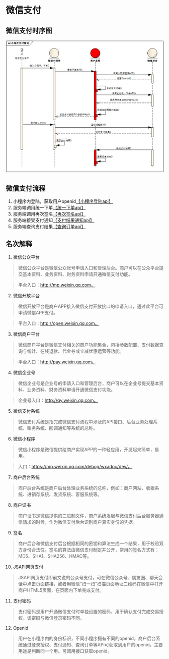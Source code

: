 # 微信支付

## 微信支付时序图

![微信支付时序图](/img/wechat/wxa-7-2.jpg "时序图")

## 微信支付流程

1. 小程序内登陆，获取用户openid[【小程序登陆api】](https://developers.weixin.qq.com/miniprogram/dev/api/open-api/login/wx.login.html)
2. 服务端调用统一下单[【统一下单api】](https://pay.weixin.qq.com/wiki/doc/api/wxa/wxa_api.php?chapter=9_1&index=1)
3. 服务端调用再次签名[【再次签名api】](https://pay.weixin.qq.com/wiki/doc/api/wxa/wxa_api.php?chapter=7_7&index=3)
4. 服务端接受支付通知[【支付结果通知api】](https://pay.weixin.qq.com/wiki/doc/api/wxa/wxa_api.php?chapter=9_7)
5. 服务端查询支付结果[【查询订单api】](https://pay.weixin.qq.com/wiki/doc/api/wxa/wxa_api.php?chapter=9_2)

## 名次解释

1. 微信公众平台

> 微信公众平台是微信公众账号申请入口和管理后台。商户可以在公众平台提交基本资料、业务资料、财务资料申请开通微信支付功能。

> 平台入口：http://mp.weixin.qq.com。

2. 微信开放平台

> 微信开放平台是商户APP接入微信支付开放接口的申请入口，通过此平台可申请微信APP支付。

> 平台入口：http://open.weixin.qq.com。

3. 微信商户平台

> 微信商户平台是微信支付相关的商户功能集合，包括参数配置、支付数据查询与统计、在线退款、代金券或立减优惠运营等功能。

> 平台入口：http://pay.weixin.qq.com。

4. 微信企业号

> 微信企业号是企业号的申请入口和管理后台，商户可以在企业号提交基本资料、业务资料、财务资料申请开通微信支付功能。

> 企业号入口：http://qy.weixin.qq.com。

5. 微信支付系统

> 微信支付系统是指完成微信支付流程中涉及的API接口、后台业务处理系统、账务系统、回调通知等系统的总称。

6. 微信小程序

> 微信小程序是微信提供给商户实现APP的一种轻应用，开发起来简单，易用。

> 入口：https://mp.weixin.qq.com/debug/wxadoc/dev/。

7. 商户后台系统

> 商户后台系统是商户后台处理业务系统的总称，例如：商户网站、收银系统、进销存系统、发货系统、客服系统等。

8. 商户证书

> 商户证书是微信提供的二进制文件，商户系统发起与微信支付后台服务器通信请求的时候，作为微信支付后台识别商户真实身份的凭据。

9. 签名

> 商户后台和微信支付后台根据相同的密钥和算法生成一个结果，用于校验双方身份合法性。签名的算法由微信支付制定并公开，常用的签名方式有：MD5、SHA1、SHA256、HMAC等。

10. JSAPI网页支付

> JSAPI网页支付即前文说的公众号支付，可在微信公众号、朋友圈、聊天会话中点击页面链接，或者用微信“扫一扫”扫描页面地址二维码在微信中打开商户HTML5页面，在页面内下单完成支付。

11. 支付密码

> 支付密码是用户开通微信支付时单独设置的密码，用于确认支付完成交易授权。该密码与微信登录密码不同。

12. Openid

> 用户在小程序内的身份标识，不同小程序拥有不同的openid。商户后台系统通过登录授权、支付通知、查询订单等API可获取到用户的openid。主要用途是判断同一个用。可调用接口获取openid。
